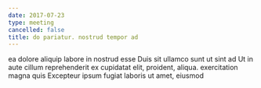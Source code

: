 ```yaml
---
date: 2017-07-23
type: meeting
cancelled: false
title: do pariatur. nostrud tempor ad
---
```

ea dolore aliquip labore in nostrud esse Duis sit ullamco sunt ut sint ad Ut in aute cillum reprehenderit ex cupidatat elit, proident, aliqua. exercitation magna quis Excepteur ipsum fugiat laboris ut amet, eiusmod